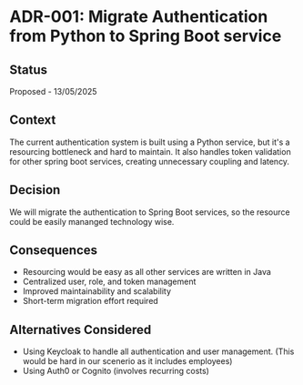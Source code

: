 # ADR-001: Migrate Authentication from Python to Spring Boot service

## Status

Proposed - 13/05/2025

## Context

The current authentication system is built using a Python service, but it's a resourcing bottleneck and hard to maintain. It also handles token validation for other spring boot services, creating unnecessary coupling and latency.

## Decision

We will migrate the authentication to Spring Boot services, so the resource could be easily mananged technology wise.

## Consequences

- Resourcing would be easy as all other services are written in Java
- Centralized user, role, and token management
- Improved maintainability and scalability
- Short-term migration effort required

## Alternatives Considered

- Using Keycloak to handle all authentication and user management. (This would be hard in our scenerio as it includes employees)
- Using Auth0 or Cognito (involves recurring costs)
